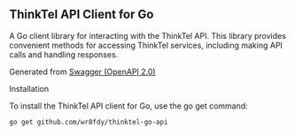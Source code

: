 ## ThinkTel API Client for Go

A Go client library for interacting with the ThinkTel API. This library provides convenient methods for accessing ThinkTel services, including making API calls and handling responses.

Generated from [Swagger (OpenAPI 2.0)](https://api.thinktel.ca/swagger/ui/swagger.json)

Installation

To install the ThinkTel API client for Go, use the go get command:

```shell
go get github.com/wr8fdy/thinktel-go-api
```
